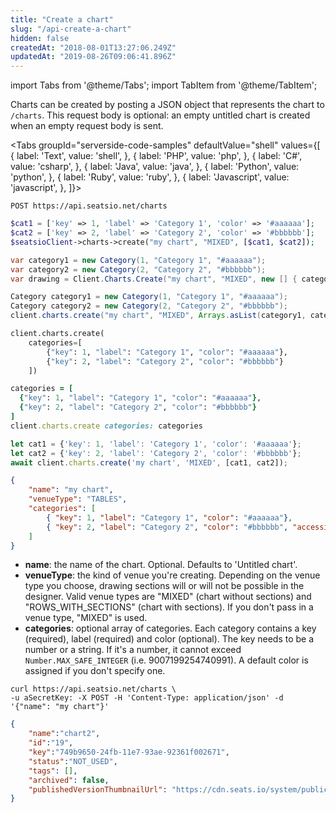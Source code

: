 ```yaml
---
title: "Create a chart"
slug: "/api-create-a-chart"
hidden: false
createdAt: "2018-08-01T13:27:06.249Z"
updatedAt: "2019-08-26T09:06:41.896Z"
---
```


import Tabs from '@theme/Tabs';
import TabItem from '@theme/TabItem';

Charts can be created by posting a JSON object that represents the chart to `/charts`. This request body is optional: an empty untitled chart is created when an empty request body is sent.



<Tabs 
  groupId="serverside-code-samples"
  defaultValue="shell"
  values={[
{ label: 'Text', value: 'shell', },
{ label: 'PHP', value: 'php', },
{ label: 'C#', value: 'csharp', },
{ label: 'Java', value: 'java', },
{ label: 'Python', value: 'python', },
{ label: 'Ruby', value: 'ruby', },
{ label: 'Javascript', value: 'javascript', },
]}>
<TabItem value='shell'>

```shell
POST https://api.seatsio.net/charts
```

</TabItem>
<TabItem value='php'>

```php
$cat1 = ['key' => 1, 'label' => 'Category 1', 'color' => '#aaaaaa'];
$cat2 = ['key' => 2, 'label' => 'Category 2', 'color' => '#bbbbbb'];
$seatsioClient->charts->create("my chart", "MIXED", [$cat1, $cat2]);
```

</TabItem>
<TabItem value='csharp'>

```csharp
var category1 = new Category(1, "Category 1", "#aaaaaa");
var category2 = new Category(2, "Category 2", "#bbbbbb");
var drawing = Client.Charts.Create("my chart", "MIXED", new [] { category1, category2 });
```

</TabItem>
<TabItem value='java'>

```java
Category category1 = new Category(1, "Category 1", "#aaaaaa");
Category category2 = new Category(2, "Category 2", "#bbbbbb");
client.charts.create("my chart", "MIXED", Arrays.asList(category1, category2));

```

</TabItem>
<TabItem value='python'>

```python
client.charts.create(
    categories=[
        {"key": 1, "label": "Category 1", "color": "#aaaaaa"},
        {"key": 2, "label": "Category 2", "color": "#bbbbbb"}
    ])
```

</TabItem>
<TabItem value='ruby'>

```ruby
categories = [
  {"key": 1, "label": "Category 1", "color": "#aaaaaa"},
  {"key": 2, "label": "Category 2", "color": "#bbbbbb"}
]
client.charts.create categories: categories
```

</TabItem>
<TabItem value='javascript'>

```javascript
let cat1 = {'key': 1, 'label': 'Category 1', 'color': '#aaaaaa'};
let cat2 = {'key': 2, 'label': 'Category 2', 'color': '#bbbbbb'};
await client.charts.create('my chart', 'MIXED', [cat1, cat2]);
```

</TabItem>
</Tabs>





```json
{
    "name": "my chart",
    "venueType": "TABLES",
    "categories": [
        { "key": 1, "label": "Category 1", "color": "#aaaaaa"},
        { "key": 2, "label": "Category 2", "color": "#bbbbbb", "accessible": true}
    ]
}
```

* **name**: the name of the chart. Optional. Defaults to 'Untitled chart'.
* **venueType**: the kind of venue you're creating. Depending on the venue type you choose, drawing sections will or will not be possible in the designer.
Valid venue types are "MIXED" (chart without sections) and "ROWS_WITH_SECTIONS" (chart with sections). If you don't pass in a venue type, "MIXED" is used.
* **categories**: optional array of categories. Each category contains a key (required), label (required) and color (optional). The key needs to be a number or a string. If it's a number, it cannot exceed `Number.MAX_SAFE_INTEGER` (i.e. 9007199254740991). A default color is assigned if you don't specify one. 



```shell
curl https://api.seatsio.net/charts \
-u aSecretKey: -X POST -H 'Content-Type: application/json' -d '{"name": "my chart"}'
```



```json
{
    "name":"chart2",
    "id":"19",
    "key":"749b9650-24fb-11e7-93ae-92361f002671",
    "status":"NOT_USED",
    "tags": [],
    "archived": false,
    "publishedVersionThumbnailUrl": "https://cdn.seats.io/system/public/.../published/.../thumbnail"
}
```

